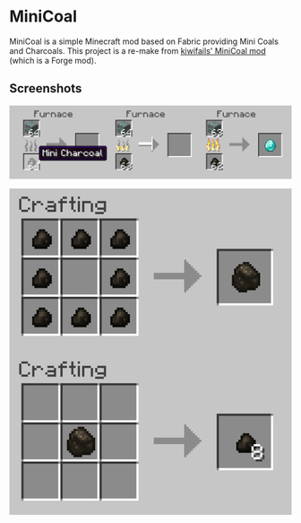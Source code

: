 # MiniCoal

MiniCoal is a simple Minecraft mod based on Fabric providing Mini Coals and Charcoals. This project is a re-make from [kiwifails' MiniCoal mod](https://www.curseforge.com/minecraft/mc-mods/minicoal) (which is a Forge mod).

## Screenshots

![Fuel](https://github.com/mkpoli/MiniCoal/blob/master/screenshots/fuel.png?raw=true)

![Recipe](https://github.com/mkpoli/MiniCoal/blob/master/screenshots/recipe.png?raw=true)
